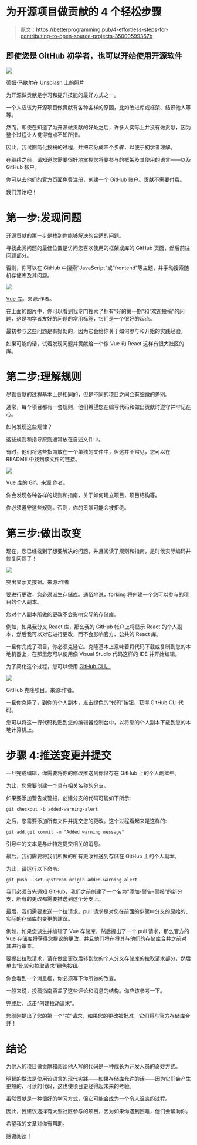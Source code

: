 # 为开源项目做贡献的 4 个轻松步骤

> 原文：<https://betterprogramming.pub/4-effortless-steps-for-contributing-to-open-source-projects-35000599367b>

## 即使您是 GitHub 初学者，也可以开始使用开源软件

![](img/9b9d94fbc6929bfe1874ebaf5b561f29.png)

蒂姆·马歇尔在 [Unsplash](https://unsplash.com?utm_source=medium&utm_medium=referral) 上的照片

为开源做贡献是学习和提升技能的最好方式之一。

一个人应该为开源项目做贡献有各种各样的原因，比如改进库或框架、结识他人等等。

然而，即使在知道了为开源做贡献的好处之后，许多人实际上并没有做贡献，因为整个过程让人觉得有点不知所措。

因此，我试图简化投稿的过程，并把它分成四个步骤，以便于初学者理解。

在继续之前，请知道您需要很好地掌握您将要参与的框架及其使用的语言——以及 GitHub 帐户。

你可以去他们的[官方页面](https://github.com/)免费注册，创建一个 GitHub 账户。贡献不需要付费。

我们开始吧！

# 第一步:发现问题

开源贡献的第一步是找到你能够解决的合适的问题。

寻找此类问题的最佳位置是访问您喜欢使用的框架或库的 GitHub 页面，然后前往问题部分。

否则，你可以在 GitHub 中搜索“JavaScript”或“frontend”等主题，并手动搜索随机存储库及其问题。

![](img/6c46e3a1a845ada6274e67491592a552.png)

[Vue 库](https://github.com/vuejs/vue/labels/good%20first%20issue)。来源:作者。

在上面的图片中，你可以看到我专门搜索了标有“好的第一期”和“欢迎投稿”的问题，这是初学者友好的问题的常用标签，它们是一个很好的起点。

最初参与这些问题是有好处的，因为它会给你关于如何参与和开始的实践经验。

如果可能的话，试着发现问题并贡献给一个像 Vue 和 React 这样有很大社区的库。

# 第二步:理解规则

尽管贡献的过程基本上是相同的，但是不同的项目之间会有细微的差别。

通常，每个项目都有一套规则，他们希望您在编写代码和做出贡献时遵守并牢记在心。

如何发现这些规律？

这些规则和指导原则通常放在自述文件中。

有时，他们将这些指南放在一个单独的文件中，但这并不常见，您可以在 README 中找到该文件的链接。

![](img/35f39ce83182ebfbd8251b6db2d045e8.png)

Vue 库的 Gif。来源:作者。

你会发现各种各样的规则和指南，关于如何建立项目，项目结构等。

你必须遵守这些规则。否则，你的贡献可能会被拒绝。

# 第三步:做出改变

现在，您已经找到了想要解决的问题，并且阅读了规则和指南，是时候实际编码并修复问题了！

![](img/ade8c995557dbc8a54f8397f41c19eab.png)

突出显示叉按钮。来源:作者

要进行更改，您必须派生存储库。通俗地说，forking 将创建一个您可以参与的项目的个人副本。

您对个人副本所做的更改不会影响实际的存储库。

例如，如果我分叉 React 库，那么我的 GitHub 帐户上将显示 React 的个人副本，然后我可以对它进行更改，而不会影响官方、公共的 React 库。

一旦你完成了项目，你必须克隆它。克隆基本上意味着将代码下载或复制到您的本地机器上，在那里您可以使用像 Visual Studio 代码这样的 IDE 并开始编辑。

为了简化这个过程，您可以使用 [GitHub CLI。](https://cli.github.com/)

![](img/53bf581a131efd79e9a905e0699f8f1b.png)

GitHub 克隆项目。来源:作者。

一旦你克隆了，到你的个人副本，点击绿色的“代码”按钮，获得 GitHub CLI 代码。

您可以将这一行代码粘贴到您的编辑器控制台中，以将您的个人副本下载到您的本地计算机上。

# 步骤 4:推送变更并提交

一旦完成编辑，你需要将你的修改推送到你储存在 GitHub 上的个人副本中。

为此，您需要创建一个具有相关名称的分支。

如果要添加警告或警报，创建分支的代码可能如下所示:

```
git checkout -b added-warning-alert
```

之后，您需要添加所有文件并提交您的更改。这个过程看起来是这样的:

```
git add.git commit -m "Added warning message"
```

引号中的文本是与此特定提交相关的消息。

最后，我们需要将我们所做的所有更改推送到存储在 GitHub 上的个人副本。

为此，请运行以下命令:

```
git push --set-upstream origin added-warning-alert
```

我们必须首先通知 GitHub，我们之前创建了一个名为“添加-警告-警报”的新分支，所有的更改都需要推送到这个分支上。

最后，我们需要发送一个拉请求。pull 请求是对您在前面的步骤中分叉的原始的、实际的存储库的变更的建议。

例如，如果您派生并编辑了 Vue 存储库，然后提出了一个 pull 请求，那么官方的 Vue 存储库将获得您提议的更改，并且他们将在将其与他们的存储库合并之前对其进行审查。

要提出拉取请求，请在做出更改后转到您的个人分叉存储库的拉取请求部分，然后单击“比较和拉取请求”绿色按钮。

你会看到一个消息框，你必须写下你所做的改变。

一般来说，投稿指南涵盖了这些评论和消息的结构。你应该参考一下。

完成后，点击“创建拉动请求”。

您刚刚提出了您的第一个“拉”请求，如果您的更改被批准，它们将与官方存储库合并！

# 结论

为他人的项目做贡献和阅读他人写的代码是一种成长为开发人员的奇妙方式。

明智的做法是使用该语言的现代实践——如果存储库允许的话——因为它们会产生更短的、可读的代码，这也使项目更经得起未来的考验。

虽然贡献是一种很好的学习方式，但它可能会成为一个令人沮丧的过程。

因此，我建议选择有大型社区参与的项目，因为如果你遇到困难，他们会帮助你。

希望我的文章对你有帮助。

感谢阅读！